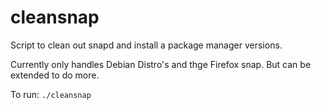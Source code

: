 # cleansnap

Script to clean out snapd and install a package manager versions.

Currently only handles Debian Distro's and thge Firefox snap. But can be extended to do more.

To run: `./cleansnap`